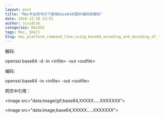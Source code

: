 ```yaml
---
layout: post
title: "Mac平台命令行下使用base64对图片编码和解码"
date: 2010-12-28 13:51
author: scsidisk
categories: MacOSX
tags: Mac, Shell
Slug: mac_platform_command_line_using_base64_encoding_and_decoding_of_the_picture
---
```


解码:

openssl base64 -d -in \<infile\> -out \<outfile\>

编码:

openssl base64 -in \<infile\> -out \<outfile\>

网页中引用：

\<image src="data:image/gif;base64,XXXXX.....XXXXXXX"\>

\<image src="data:image;base64,XXXXX.....XXXXXXX"\>

<div class="posttagsblock">
</div>

